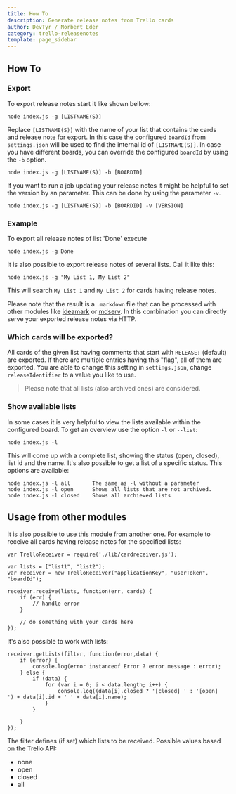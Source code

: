 ```yaml
---
title: How To
description: Generate release notes from Trello cards
author: DevTyr / Norbert Eder
category: trello-releasenotes
template: page_sidebar
---
```


## How To

### Export

To export release notes start it like shown bellow:

	node index.js -g [LISTNAME(S)]

Replace `[LISTNAME(S)]` with the name of your list that contains the cards and release note for export. In this case the configured `boardId` from `settings.json` will be used to find the internal id of `[LISTNAME(S)]`. In case you have different boards, you can override the configured `boardId` by using the `-b` option.

	node index.js -g [LISTNAME(S)] -b [BOARDID]

If you want to run a job updating your release notes it might be helpful to set the version by an parameter. This can be done by using the parameter `-v`.

	node index.js -g [LISTNAME(S)] -b [BOARDID] -v [VERSION]

### Example

To export all release notes of list 'Done' execute

	node index.js -g Done

It is also possible to export release notes of several lists. Call it like this:

	node index.js -g "My List 1, My List 2"

This will search `My List 1` and `My List 2` for cards having release notes.


Please note that the result is a `.markdown` file that can be processed with other modules like [ideamark](https://github.com/devtyr/ideamark "ideamark") or [mdserv](https://github.com/Bonuspunkt/mdserv "mdserv"). In this combination you can directly serve your exported release notes via HTTP.

### Which cards will be exported?

All cards of the given list having comments that start with `RELEASE:` (default) are exported. If there are multiple entries having this "flag", all of them are exported. You are able to change this setting in `settings.json`, change `releaseIdentifier` to a value you like to use.

> Please note that all lists (also archived ones) are considered.

### Show available lists

In some cases it is very helpful to view the lists available within the configured board. To get an overview use the option `-l` or `--list`:

	node index.js -l

This will come up with a complete list, showing the status (open, closed), list id and the name. It's also possible to get a list of a specific status. This options are available:

	node index.js -l all       The same as -l without a parameter
	node index.js -l open      Shows all lists that are not archived.
	node index.js -l closed    Shows all archieved lists

## Usage from other modules

It is also possible to use this module from another one. For example to receive all cards having release notes for the specified lists:

	var TrelloReceiver = require('./lib/cardreceiver.js');

	var lists = ["list1", "list2"];
	var receiver = new TrelloReceiver("applicationKey", "userToken", "boardId");

	receiver.receive(lists, function(err, cards) {
		if (err) {
			// handle error
		}

		// do something with your cards here
	});

It's also possible to work with lists:

	receiver.getLists(filter, function(error,data) {
		if (error) {
			console.log(error instanceof Error ? error.message : error);
		} else {
			if (data) {
				for (var i = 0; i < data.length; i++) {
					console.log((data[i].closed ? '[closed] ' : '[open]   ') + data[i].id + ' ' + data[i].name);
				}
			}
			
		}
	});

The filter defines (if set) which lists to be received. Possible values based on the Trello API:

- none
- open
- closed
- all